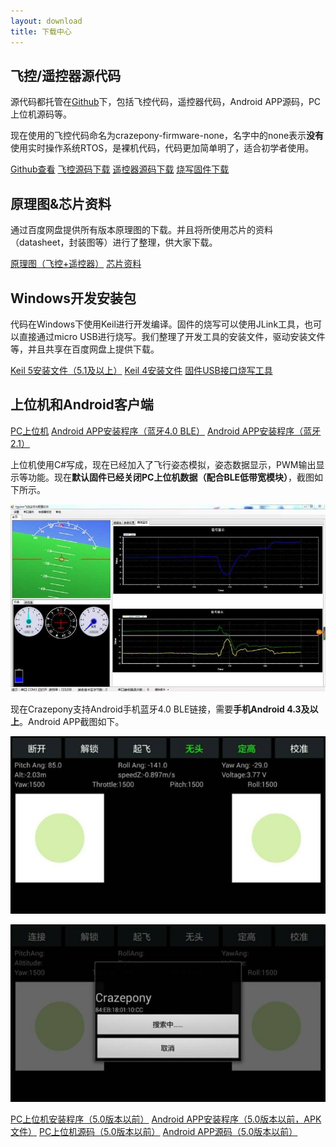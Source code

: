 ```yaml
---
layout: download
title: 下载中心
---
```


## 飞控/遥控器源代码

源代码都托管在[Github](https://github.com/Crazepony/)下，包括飞控代码，遥控器代码，Android APP源码，PC上位机源码等。

现在使用的飞控代码命名为crazepony-firmware-none，名字中的none表示**没有**使用实时操作系统RTOS，是裸机代码，代码更加简单明了，适合初学者使用。

<a href="https://github.com/Crazepony" class="btn btn-lg btn-outline" role="button" target="_blank" >Github查看</a>
<a href="https://github.com/Crazepony/crazepony-firmware-none/releases" class="btn btn-lg btn-outline" role="button" target="_blank" >飞控源码下载</a>
<a href="https://github.com/Crazepony/crazepony-remote-none/releases" class="btn btn-lg btn-outline" role="button" target="_blank" >遥控器源码下载</a>
<a href="http://pan.baidu.com/s/1bnm7jOF" class="btn btn-lg btn-outline" role="button" target="_blank" >烧写固件下载</a>

## 原理图&芯片资料
通过百度网盘提供所有版本原理图的下载。并且将所使用芯片的资料（datasheet，封装图等）进行了整理，供大家下载。

<a href="http://pan.baidu.com/s/1o6Lo7jW" class="btn btn-lg btn-outline" role="button" target="_blank" >原理图（飞控+遥控器）</a>
<a href="http://pan.baidu.com/s/1i31fUCl" class="btn btn-lg btn-outline" role="button" target="_blank" >芯片资料</a>

## Windows开发安装包
代码在Windows下使用Keil进行开发编译。固件的烧写可以使用JLink工具，也可以直接通过micro USB进行烧写。我们整理了开发工具的安装文件，驱动安装文件等，并且共享在百度网盘上提供下载。


<p>
<a href="http://pan.baidu.com/s/1sjr24qD" class="btn btn-lg btn-outline" role="button" target="_blank" >Keil 5安装文件（5.1及以上）</a>
<a href="http://pan.baidu.com/s/1ntNqLdv" class="btn btn-lg btn-outline" role="button" target="_blank" >Keil 4安装文件</a>
<a href="http://pan.baidu.com/s/1eQ1kfPw" class="btn btn-lg btn-outline" role="button" target="_blank" >固件USB接口烧写工具</a>
</p>

## 上位机和Android客户端
<a href="http://pan.baidu.com/s/1gdf9bKf" class="btn btn-lg btn-outline" role="button" target="_blank" >PC上位机</a>
<a href="http://pan.baidu.com/s/1nt69pUD" class="btn btn-lg btn-outline" role="button" target="_blank" >Android APP安装程序（蓝牙4.0 BLE）</a>
<a href="http://pan.baidu.com/s/1eQfBgye" class="btn btn-lg btn-outline" role="button" target="_blank" >Android APP安装程序（蓝牙2.1）</a>


上位机使用C#写成，现在已经加入了飞行姿态模拟，姿态数据显示，PWM输出显示等功能。现在**默认固件已经关闭PC上位机数据（配合BLE低带宽模块）**，截图如下所示。

![](/assets/img/assistant-2.jpg)

现在Crazepony支持Android手机蓝牙4.0 BLE链接，需要**手机Android 4.3及以上**。Android APP截图如下。

![](/assets/img/ble-app-1.jpg)

![](/assets/img/ble-app-2.jpg)

<a href="http://pan.baidu.com/s/1q5bEu" class="btn btn-lg btn-outline" role="button" target="_blank" >PC上位机安装程序（5.0版本以前）</a>
<a href="http://pan.baidu.com/s/1pJsMyqJ" class="btn btn-lg btn-outline" role="button" target="_blank" >Android APP安装程序（5.0版本以前，APK文件）</a>
<a href="https://github.com/Crazepony/crazepony-host-client" class="btn btn-lg btn-outline" role="button" target="_blank" >PC上位机源码（5.0版本以前）</a>
<a href="https://github.com/Crazepony/crazepony-android-client-none" class="btn btn-lg btn-outline" role="button" target="_blank" >Android APP源码（5.0版本以前）</a>
